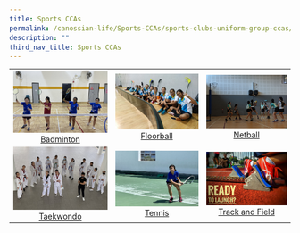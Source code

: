 ```yaml
---
title: Sports CCAs
permalink: /canossian-life/Sports-CCAs/sports-clubs-uniform-group-ccas/
description: ""
third_nav_title: Sports CCAs
---
```



|   |   |   |
|:---:|:---:|:---:|
|![](/images/Canossian%20Life/Sports%20CCAs/BAdminton3-1.jpg)  [Badminton](/canossian-life/Sports-CCAs/badminton/) |  ![](/images/Canossian%20Life/Sports%20CCAs/B-Div-2020-2-e1630478103149-1024x684.jpeg)[Floorball](/canossian-life/Sports-CCAs/floorball/) | ![](/images/Canossian%20Life/Sports%20CCAs/Catch-ball.jpg) [Netball](/canossian-life/Sports-CCAs/netball/)|
|![](/images/Canossian%20Life/Sports%20CCAs/tkd-team.jpg) [Taekwondo](/canossian-life/Sports-CCAs/taekwondo/)  | ![](/images/Canossian%20Life/Sports%20CCAs/Tennis_1.jpg) [Tennis](/canossian-life/Sports-CCAs/tennis/) | ![](/images/Canossian%20Life/Sports%20CCAs/T_F-1_runner-on-starting-block-e1630479322683.jpg) [Track and Field](/canossian-life/Sports-CCAs/track-and-field/) |